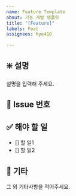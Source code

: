 ```yaml
---
name: Feature Template
about: 기능 개발 템플릿
title: "[Feature]"
labels: Feat
assignees: hye410

---
```


## ❇️ 설명
설명을 입력해 주세요.

## 📎 Issue 번호
<!-- closed #번호 -->

## ✅ 해야 할 일
- [] 할 일1
- [] 할 일2

## 🎸 기타
그 외 기타사항을 적어주세요.
